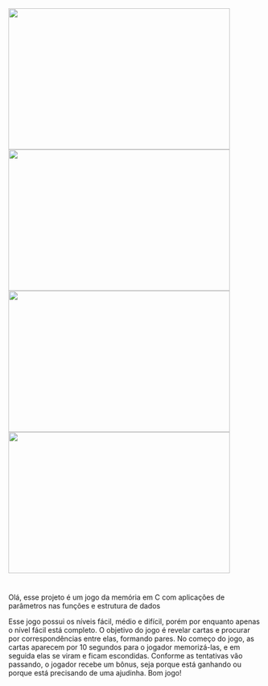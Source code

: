 <div class="container">
    <img src="https://github.com/guiibrag4/JogoDaMemoria_C/assets/131495236/8bf7a203-eee7-4ca4-b4b9-9899de91490e" width="440px" height="280px" />
    <img src="https://github.com/guiibrag4/JogoDaMemoria_C/assets/131495236/09b9170b-caac-473a-9cc4-b27ae123b76f" width="440px" height="280px" />
    <img src="https://github.com/guiibrag4/JogoDaMemoria_C/assets/131495236/95089bab-fa2f-4692-a592-af4b3a1c23c1" width="440px" height="280px" />
    <img src="https://github.com/guiibrag4/JogoDaMemoria_C/assets/131495236/7d5fd087-2994-44ac-b1b0-0b3bc3fedfe8" width="440px" height="280px" />
</div>

#
Olá, esse projeto é um jogo da memória em C com aplicações de parâmetros nas funções e estrutura de dados

Esse jogo possui os níveis fácil, médio e difícil, porém por enquanto apenas o nível fácil está completo. O objetivo do jogo é revelar cartas e procurar por correspondências entre elas, formando pares. No começo do jogo, as cartas aparecem por 10 segundos para o jogador memorizá-las, e em seguida elas se viram e ficam escondidas. Conforme as tentativas vão passando, o jogador recebe um bônus, seja porque está ganhando ou porque está precisando de uma ajudinha. Bom jogo!
